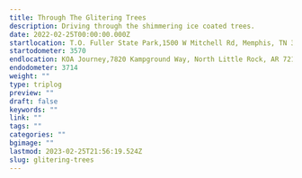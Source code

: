 ```yaml
---
title: Through The Glitering Trees
description: Driving through the shimmering ice coated trees.
date: 2022-02-25T00:00:00.000Z
startlocation: T.O. Fuller State Park,1500 W Mitchell Rd, Memphis, TN 38109
startodometer: 3570
endlocation: KOA Journey,7820 Kampground Way, North Little Rock, AR 72118
endodometer: 3714
weight: ""
type: triplog
preview: ""
draft: false
keywords: ""
link: ""
tags: ""
categories: ""
bgimage: ""
lastmod: 2023-02-25T21:56:19.524Z
slug: glitering-trees
---
```

